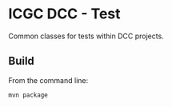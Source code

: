 ICGC DCC - Test
===

Common classes for tests within DCC projects.

Build
---

From the command line:

	mvn package

